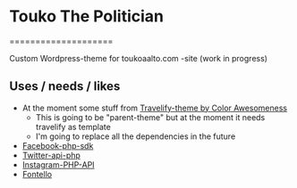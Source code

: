 # Touko The Politician
====================

Custom Wordpress-theme for toukoaalto.com -site (work in progress)

## Uses / needs / likes
* At the moment some stuff from [Travelify-theme by Color Awesomeness](http://colorawesomeness.com/themes/travelify/)
  * This is going to be "parent-theme" but at the moment it needs travelify as template
  * I'm going to replace all the dependencies in the future
* [Facebook-php-sdk](https://github.com/facebook/facebook-php-sdk)
* [Twitter-api-php](https://github.com/J7mbo/twitter-api-php)
* [Instagram-PHP-API](https://github.com/cosenary/Instagram-PHP-API)
* [Fontello](http://fontello.com/)


